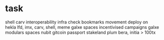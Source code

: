 # task
shell
carv
interoperability infra
check bookmarks
movement
deploy on hekla
lfd, imx, carv, shell, meme
galxe spaces 
incentivised campaigns
galxe modulars spaces
nubit
gitcoin passport
stakeland
plum
bera, initia > 100tx

